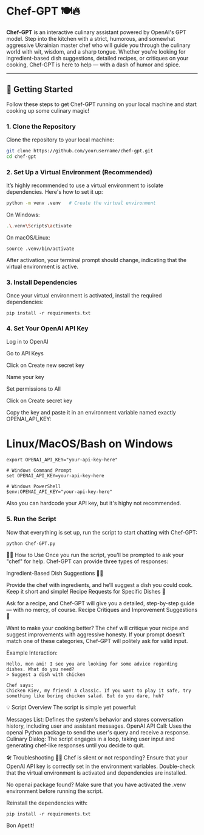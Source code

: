 # Chef-GPT 🍽️🔥

**Chef-GPT** is an interactive culinary assistant powered by OpenAI's GPT model. Step into the kitchen with a strict, humorous, and somewhat aggressive Ukrainian master chef who will guide you through the culinary world with wit, wisdom, and a sharp tongue. Whether you're looking for ingredient-based dish suggestions, detailed recipes, or critiques on your cooking, Chef-GPT is here to help — with a dash of humor and spice.

---

## 🚀 Getting Started

Follow these steps to get Chef-GPT running on your local machine and start cooking up some culinary magic!

### 1. Clone the Repository

Clone the repository to your local machine:

```bash
git clone https://github.com/yourusername/chef-gpt.git
cd chef-gpt
```

### 2. Set Up a Virtual Environment (Recommended)

It’s highly recommended to use a virtual environment to isolate dependencies. Here's how to set it up:
```bash
python -m venv .venv   # Create the virtual environment
```

On Windows:
```bash
.\.venv\Scripts\activate
```
On macOS/Linux:
```
source .venv/bin/activate
```

After activation, your terminal prompt should change, indicating that the virtual environment is active.

### 3. Install Dependencies

Once your virtual environment is activated, install the required dependencies:
```
pip install -r requirements.txt
```
### 4. Set Your OpenAI API Key

Log in to OpenAI

Go to API Keys

Click on Create new secret key

Name your key

Set permissions to All

Click on Create secret key

Copy the key and paste it in an environment variable named exactly OPENAI_API_KEY:

# Linux/MacOS/Bash on Windows
```
export OPENAI_API_KEY="your-api-key-here"
```
```
# Windows Command Prompt
set OPENAI_API_KEY=your-api-key-here
```
```
# Windows PowerShell
$env:OPENAI_API_KEY="your-api-key-here"
```

Also you can hardcode your API key, but it's highy not recommended.

### 5. Run the Script
Now that everything is set up, run the script to start chatting with Chef-GPT:
```
python Chef-GPT.py
```

👨‍🍳 How to Use
Once you run the script, you'll be prompted to ask your "chef" for help. Chef-GPT can provide three types of responses:

Ingredient-Based Dish Suggestions 🍗🍅

Provide the chef with ingredients, and he’ll suggest a dish you could cook. Keep it short and simple!
Recipe Requests for Specific Dishes 🍝

Ask for a recipe, and Chef-GPT will give you a detailed, step-by-step guide — with no mercy, of course.
Recipe Critiques and Improvement Suggestions 🍳

Want to make your cooking better? The chef will critique your recipe and suggest improvements with aggressive honesty.
If your prompt doesn’t match one of these categories, Chef-GPT will politely ask for valid input.

Example Interaction:

```
Hello, mon ami! I see you are looking for some advice regarding dishes. What do you need?
> Suggest a dish with chicken

Chef says:
Chicken Kiev, my friend! A classic. If you want to play it safe, try something like boring chicken salad. But do you dare, huh?
```

💡 Script Overview
The script is simple yet powerful:

Messages List: Defines the system's behavior and stores conversation history, including user and assistant messages.
OpenAI API Call: Uses the openai Python package to send the user's query and receive a response.
Culinary Dialog: The script engages in a loop, taking user input and generating chef-like responses until you decide to quit.

🛠️ Troubleshooting
🧑‍🍳 Chef is silent or not responding?
Ensure that your OpenAI API key is correctly set in the environment variables.
Double-check that the virtual environment is activated and dependencies are installed.

No openai package found?
Make sure that you have activated the .venv environment before running the script.

Reinstall the dependencies with:
```
pip install -r requirements.txt
```

Bon Apetit!
